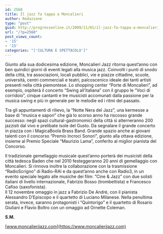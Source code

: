 ```yaml
---
id: 2568
title: Il jazz fa tappa a Moncalieri
author: Redazione
type: "post"
guid: http://progressonline.it/2009/11/01/il-jazz-fa-tappa-a-moncalieri/
url: "/?p=2568"
post_views_count:
- '15'
- '15'
categories: "['CULTURA E SPETTACOLO']"
---
```


Giunto alla sua dodicesima edizione, Moncalieri Jazz ritorna quest’anno con ben quindici giorni di eventi legati alla musica jazz. Coinvolti i punti di snodo della città, tra associazioni, locali pubblici, vie e piazze cittadine, scuole, università, centri commerciali e teatri, palcoscenico ideale dei tanti artisti presenti nella città piemontese. Lo shopping center “Porte di Moncalieri”, ad esempio, ospiterà il concerto “Swing all’italiana” con il gruppo le “Voci di corridoio”, cinque cantanti e tre musicisti accomunati dalla passione per la musica swing e più in generale per le melodie ed i ritmi del passato.

Tra gli appuntamenti di rilievo, la “Notte Nera del Jazz”, una kermesse a base di “musica e sapori” che già lo scorso anno ha riscosso grande successo: negli spazi cultural-gastronomici della città si alterneranno 200 jazzisti dal vivo e prelibate isole del Gusto. Da segnalare il grande concerto in piazza con i MagicaBoola Brass Band. Grande spazio anche ai giovani talenti con il concorso “Premio Incroci Sonori”, giunto alla ottava edizione, insieme al Premio Speciale “Maurizio Lama”, conferito al miglior pianista del Concorso.

Il tradizionale gemellaggio musicale quest’anno porterà dei musicisti della città tedesca Baden che nel 2010 festeggeranno 20 anni di gemellaggio con Moncalieri. Si rinnova inoltre la collaborazione con la trasmissione “RadioScrigno” di Radio-RAI e da quest’anno anche con Radio3, in un evento speciale legato alle musiche dei film: “Cine &amp; Jazz” con due solisti italiani di livello internazionale, Fabrizio Bosso (trombettista) e Francesco Cafiso (saxofonista).   
Il 12 novembre omaggio in jazz a Fabrizio De Andrè, con il pianista Alessandro D’Episcopo e il quartetto di Luciano Milanese. Nella penultima serata, invece, saranno protagonisti i “Quintorigo” e il quartetto di Rosario Giuliani e Flavio Boltro con un omaggio ad Ornette Coleman.

**S.M.**

[www.moncalierijazz.com](https://www.moncalierijazz.com)